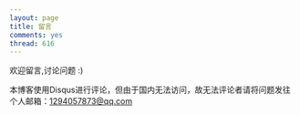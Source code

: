 ```yaml
---
layout: page
title: 留言
comments: yes
thread: 616
---
```


欢迎留言,讨论问题 :)

本博客使用Disqus进行评论，但由于国内无法访问，故无法评论者请将问题发往个人邮箱：1294057873@qq.com
